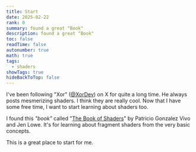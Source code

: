 ```yaml
---
title: Start
date: 2025-02-22
rank: 0
summary: found a great "Book"
description: found a great "Book"
toc: false
readTime: false
autonumber: true
math: true
tags:
  - shaders
showTags: true
hideBackToTop: false
---
```

I've been following "Xor" ([@XorDev](https://x.com/XorDev)) on X for quite a long time. He always posts mesmerizing shaders. I think they are really cool. Now that I have some free time, I want to start learning about shaders too.

I found this *"book"* called "[The Book of Shaders](https://thebookofshaders.com)" by Patricio Gonzalez Vivo and Jen Lowe. It's for learning about fragment shaders from the very basic concepts. 

This is a great place to start for me.